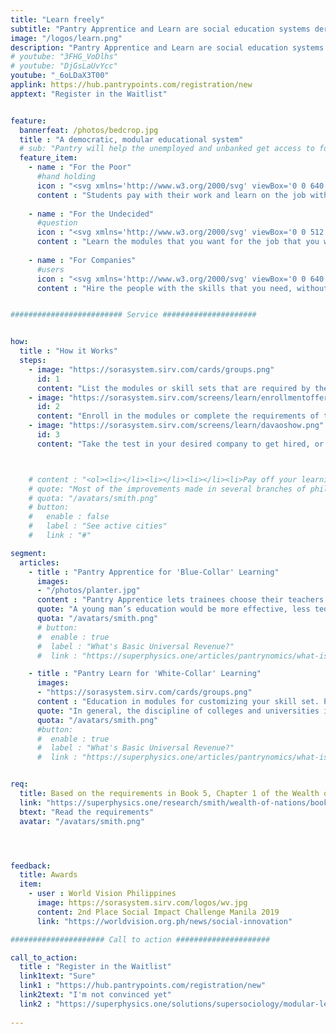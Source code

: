 ```yaml
---
title: "Learn freely"
subtitle: "Pantry Apprentice and Learn are social education systems derived from Adam Smith's educational reform proposal in the Wealth of Nations"
image: "/logos/learn.png"
description: "Pantry Apprentice and Learn are social education systems derived from Adam Smith's educational reform proposal in the Wealth of Nations"
# youtube: "3FHG_VoDlhs"
# youtube: "DjGsLaUvYcc"
youtube: "_6oLDaX3T00"
applink: https://hub.pantrypoints.com/registration/new
apptext: "Register in the Waitlist"


feature:
  bannerfeat: /photos/bedcrop.jpg
  title : "A democratic, modular educational system"
  # sub: "Pantry will help the unemployed and unbanked get access to food through their local community"
  feature_item:
    - name : "For the Poor"
      #hand holding
      icon : "<svg xmlns='http://www.w3.org/2000/svg' viewBox='0 0 640 512' class='icon is-large' fill='dimgray'><!-- Font Awesome Free 5.15.1 by @fontawesome - https://fontawesome.com License - https://fontawesome.com/license/free (Icons: CC BY 4.0, Fonts: SIL OFL 1.1, Code: MIT License) --><path d='M434.7 64h-85.9c-8 0-15.7 3-21.6 8.4l-98.3 90c-.1.1-.2.3-.3.4-16.6 15.6-16.3 40.5-2.1 56 12.7 13.9 39.4 17.6 56.1 2.7.1-.1.3-.1.4-.2l79.9-73.2c6.5-5.9 16.7-5.5 22.6 1 6 6.5 5.5 16.6-1 22.6l-26.1 23.9L504 313.8c2.9 2.4 5.5 5 7.9 7.7V128l-54.6-54.6c-5.9-6-14.1-9.4-22.6-9.4zM544 128.2v223.9c0 17.7 14.3 32 32 32h64V128.2h-96zm48 223.9c-8.8 0-16-7.2-16-16s7.2-16 16-16 16 7.2 16 16-7.2 16-16 16zM0 384h64c17.7 0 32-14.3 32-32V128.2H0V384zm48-63.9c8.8 0 16 7.2 16 16s-7.2 16-16 16-16-7.2-16-16c0-8.9 7.2-16 16-16zm435.9 18.6L334.6 217.5l-30 27.5c-29.7 27.1-75.2 24.5-101.7-4.4-26.9-29.4-24.8-74.9 4.4-101.7L289.1 64h-83.8c-8.5 0-16.6 3.4-22.6 9.4L128 128v223.9h18.3l90.5 81.9c27.4 22.3 67.7 18.1 90-9.3l.2-.2 17.9 15.5c15.9 13 39.4 10.5 52.3-5.4l31.4-38.6 5.4 4.4c13.7 11.1 33.9 9.1 45-4.7l9.5-11.7c11.2-13.8 9.1-33.9-4.6-45.1z'/></svg>"
      content : "Students pay with their work and learn on the job without the debt"
      
    - name : "For the Undecided"
      #question
      icon : "<svg xmlns='http://www.w3.org/2000/svg' viewBox='0 0 512 512' class='icon is-large' fill='dimgray'><!-- Font Awesome Free 5.15.1 by @fontawesome - https://fontawesome.com License - https://fontawesome.com/license/free (Icons: CC BY 4.0, Fonts: SIL OFL 1.1, Code: MIT License) --><path d='M504 256c0 136.997-111.043 248-248 248S8 392.997 8 256C8 119.083 119.043 8 256 8s248 111.083 248 248zM262.655 90c-54.497 0-89.255 22.957-116.549 63.758-3.536 5.286-2.353 12.415 2.715 16.258l34.699 26.31c5.205 3.947 12.621 3.008 16.665-2.122 17.864-22.658 30.113-35.797 57.303-35.797 20.429 0 45.698 13.148 45.698 32.958 0 14.976-12.363 22.667-32.534 33.976C247.128 238.528 216 254.941 216 296v4c0 6.627 5.373 12 12 12h56c6.627 0 12-5.373 12-12v-1.333c0-28.462 83.186-29.647 83.186-106.667 0-58.002-60.165-102-116.531-102zM256 338c-25.365 0-46 20.635-46 46 0 25.364 20.635 46 46 46s46-20.636 46-46c0-25.365-20.635-46-46-46z'/></svg>"
      content : "Learn the modules that you want for the job that you want"
      
    - name : "For Companies"
      #users
      icon : "<svg xmlns='http://www.w3.org/2000/svg' viewBox='0 0 640 512' class='icon is-large' fill='dimgray'><!-- Font Awesome Free 5.15.1 by @fontawesome - https://fontawesome.com License - https://fontawesome.com/license/free (Icons: CC BY 4.0, Fonts: SIL OFL 1.1, Code: MIT License) --><path d='M96 224c35.3 0 64-28.7 64-64s-28.7-64-64-64-64 28.7-64 64 28.7 64 64 64zm448 0c35.3 0 64-28.7 64-64s-28.7-64-64-64-64 28.7-64 64 28.7 64 64 64zm32 32h-64c-17.6 0-33.5 7.1-45.1 18.6 40.3 22.1 68.9 62 75.1 109.4h66c17.7 0 32-14.3 32-32v-32c0-35.3-28.7-64-64-64zm-256 0c61.9 0 112-50.1 112-112S381.9 32 320 32 208 82.1 208 144s50.1 112 112 112zm76.8 32h-8.3c-20.8 10-43.9 16-68.5 16s-47.6-6-68.5-16h-8.3C179.6 288 128 339.6 128 403.2V432c0 26.5 21.5 48 48 48h288c26.5 0 48-21.5 48-48v-28.8c0-63.6-51.6-115.2-115.2-115.2zm-223.7-13.4C161.5 263.1 145.6 256 128 256H64c-35.3 0-64 28.7-64 64v32c0 17.7 14.3 32 32 32h65.9c6.3-47.4 34.9-87.3 75.2-109.4z'/></svg>"
      content : "Hire the people with the skills that you need, without paying for those that you don't"


######################### Service #####################


how:
  title : "How it Works"
  steps:
    - image: "https://sorasystem.sirv.com/cards/groups.png"
      id: 1
      content: "List the modules or skill sets that are required by the job that you want, or be an apprentice of the business that you want to join"
    - image: "https://sorasystem.sirv.com/screens/learn/enrollmentoffer.png"
      id: 2
      content: "Enroll in the modules or complete the requirements of the apprenticeship"
    - image: "https://sorasystem.sirv.com/screens/learn/davaoshow.png"
      id: 3
      content: "Take the test in your desired company to get hired, or get hired by your trainer"



    # content : "<ol><li></li><li></li><li></li><li>Pay off your learning with your work</li></ol>"
    # quote: "Most of the improvements made in several branches of philosophy were not made in universities.. For a long time, several of those universities chose to remain the sanctuaries for exploded systems and obsolete prejudices after they had been hunted out of other parts of the world.. In general, the richest and best endowed universities were the slowest in adopting those improvements."
    # quota: "/avatars/smith.png"
    # button:
    #   enable : false
    #   label : "See active cities"
    #   link : "#"

segment:
  articles:
    - title : "Pantry Apprentice for 'Blue-Collar' Learning"
      images:
      - "/photos/planter.jpg"
      content : "Pantry Apprentice lets trainees choose their teachers and pay with their own work as apprentices or the future value of their wages through income sharing agreements."
      quote: "A young man’s education would be more effective, less tedious and expensive if he began working diligently as a journeyman. He would be paid in proportion to the little work he could do.<br> <cite>- Adam Smith</cite>"
      quota: "/avatars/smith.png"         
      # button:
      #  enable : true
      #  label : "What's Basic Universal Revenue?"
      #  link : "https://superphysics.one/articles/pantrynomics/what-is-basic-universal-revenue/"

    - title : "Pantry Learn for 'White-Collar' Learning"
      images:
      - "https://sorasystem.sirv.com/cards/groups.png"
      content : "Education in modules for customizing your skill set. Pantry Learn splits learning into modules which end in a written or practical test or proof of learning, and can be mixed and matched with other modules from other colleges to create custom skill sets that are natural to each person."
      quote: "In general, the discipline of colleges and universities is contrived for the interest or ease of the masters, not for the benefit of the students.<br> <cite>- Adam Smith</cite>"
      quota: "/avatars/smith.png"         
      #button:
      #  enable : true
      #  label : "What's Basic Universal Revenue?"
      #  link : "https://superphysics.one/articles/pantrynomics/what-is-basic-universal-revenue/" 


req:
  title: Based on the requirements in Book 5, Chapter 1 of the Wealth of Nations
  link: "https://superphysics.one/research/smith/wealth-of-nations/book-5/chapter-1/part-3l"
  btext: "Read the requirements"
  avatar: "/avatars/smith.png"




feedback:
  title: Awards
  item:
    - user : World Vision Philippines
      image: https://sorasystem.sirv.com/logos/wv.jpg
      content: 2nd Place Social Impact Challenge Manila 2019
      link: "https://worldvision.org.ph/news/social-innovation"

##################### Call to action #####################

call_to_action:
  title : "Register in the Waitlist"
  link1text: "Sure"
  link1 : "https://hub.pantrypoints.com/registration/new"
  link2text: "I'm not convinced yet"
  link2 : "https://superphysics.one/solutions/supersociology/modular-learning/"
  
---
```

